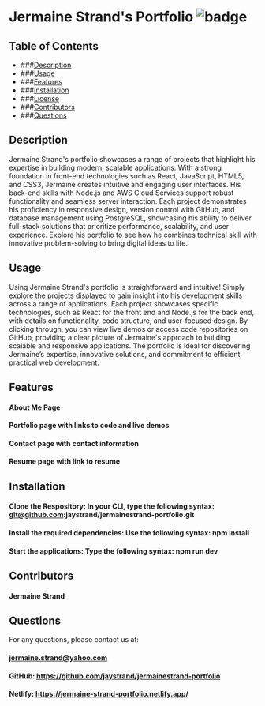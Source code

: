 # Jermaine Strand's Portfolio ![badge](https://img.shields.io/badge/license-MIT-blue)

## Table of Contents
- ###[Description](#description)
- ###[Usage](#usage)
- ###[Features](#features)
- ###[Installation](#installation)
- ###[License](#license)
- ###[Contributors](#contributors)
- ###[Questions](#questions)

## Description

Jermaine Strand's portfolio showcases a range of projects that highlight his expertise in building modern, scalable applications. With a strong foundation in front-end technologies such as React, JavaScript, HTML5, and CSS3, Jermaine creates intuitive and engaging user interfaces. His back-end skills with Node.js and AWS Cloud Services support robust functionality and seamless server interaction. Each project demonstrates his proficiency in responsive design, version control with GitHub, and database management using PostgreSQL, showcasing his ability to deliver full-stack solutions that prioritize performance, scalability, and user experience. Explore his portfolio to see how he combines technical skill with innovative problem-solving to bring digital ideas to life.

## Usage
Using Jermaine Strand's portfolio is straightforward and intuitive! Simply explore the projects displayed to gain insight into his development skills across a range of applications. Each project showcases specific technologies, such as React for the front end and Node.js for the back end, with details on functionality, code structure, and user-focused design. By clicking through, you can view live demos or access code repositories on GitHub, providing a clear picture of Jermaine's approach to building scalable and responsive applications. The portfolio is ideal for discovering Jermaine’s expertise, innovative solutions, and commitment to efficient, practical web development.

## Features
#### About Me Page
#### Portfolio page with links to code and live demos
#### Contact page with contact information
#### Resume page with link to resume

## Installation
#### Clone the Respository: In your CLI, type the following syntax: git@github.com:jaystrand/jermainestrand-portfolio.git
#### Install the required dependencies: Use the following syntax: npm install
#### Start the applications: Type the following syntax: npm run dev

## Contributors
#### Jermaine Strand

## Questions
For any questions, please contact us at: 

#### jermaine.strand@yahoo.com


#### GitHub: https://github.com/jaystrand/jermainestrand-portfolio
#### Netlify: https://jermaine-strand-portfolio.netlify.app/